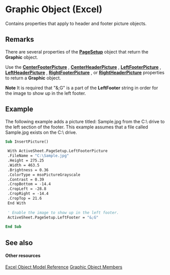 
# Graphic Object (Excel)

Contains properties that apply to header and footer picture objects.


## Remarks

There are several properties of the  **[PageSetup](2fd22df9-5987-f723-04a9-9a3f2e84ac81.md)** object that return the **Graphic** object.

Use the  **[CenterFooterPicture](6df72e33-29d2-a638-7e42-2749a61ff9a3.md)** , **[CenterHeaderPicture](c4c6e0b5-96e3-eaea-2dfe-807f286029ec.md)** , **[LeftFooterPicture](296aa5d6-0354-741a-f96a-fb88e4c2e9de.md)** , **[LeftHeaderPicture](1dadb662-c93c-5fdb-ffef-24978284d35a.md)** , **[RightFooterPicture](f33bbfb1-91d0-6724-0944-2b63c6720d86.md)** , or **[RightHeaderPicture](38fb53d1-7326-97d7-9c4a-285ffe8f42f7.md)** properties to return a **Graphic** object.


 **Note**  It is required that "&;G" is a part of the  **LeftFooter** string in order for the image to show up in the left footer.


## Example

The following example adds a picture titled: Sample.jpg from the C:\ drive to the left section of the footer. This example assumes that a file called Sample.jpg exists on the C:\ drive.


```vb
Sub InsertPicture() 
 
 With ActiveSheet.PageSetup.LeftFooterPicture 
 .FileName = "C:\Sample.jpg" 
 .Height = 275.25 
 .Width = 463.5 
 .Brightness = 0.36 
 .ColorType = msoPictureGrayscale 
 .Contrast = 0.39 
 .CropBottom = -14.4 
 .CropLeft = -28.8 
 .CropRight = -14.4 
 .CropTop = 21.6 
 End With 
 
 ' Enable the image to show up in the left footer. 
 ActiveSheet.PageSetup.LeftFooter = "&;G" 
 
End Sub
```


## See also


#### Other resources


[Excel Object Model Reference](http://msdn.microsoft.com/library/11ea8598-8a20-92d5-f98b-0da04263bf2c%28Office.15%29.aspx)
[Graphic Object Members](c523b66f-3c54-4e97-0e05-80032819d234.md)
